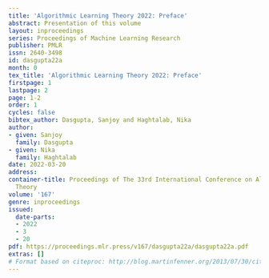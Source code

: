 ```yaml
---
title: 'Algorithmic Learning Theory 2022: Preface'
abstract: Presentation of this volume
layout: inproceedings
series: Proceedings of Machine Learning Research
publisher: PMLR
issn: 2640-3498
id: dasgupta22a
month: 0
tex_title: 'Algorithmic Learning Theory 2022: Preface'
firstpage: 1
lastpage: 2
page: 1-2
order: 1
cycles: false
bibtex_author: Dasgupta, Sanjoy and Haghtalab, Nika
author:
- given: Sanjoy
  family: Dasgupta
- given: Nika
  family: Haghtalab
date: 2022-03-20
address:
container-title: Proceedings of The 33rd International Conference on Algorithmic Learning
  Theory
volume: '167'
genre: inproceedings
issued:
  date-parts:
  - 2022
  - 3
  - 20
pdf: https://proceedings.mlr.press/v167/dasgupta22a/dasgupta22a.pdf
extras: []
# Format based on citeproc: http://blog.martinfenner.org/2013/07/30/citeproc-yaml-for-bibliographies/
---
```

